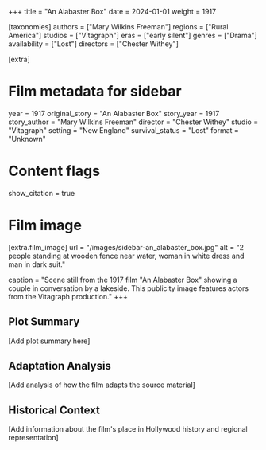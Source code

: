 +++
title = "An Alabaster Box"
date = 2024-01-01
weight = 1917

[taxonomies]
authors = ["Mary Wilkins Freeman"]
regions = ["Rural America"]
studios = ["Vitagraph"]
eras = ["early silent"]
genres = ["Drama"]
availability = ["Lost"]
directors = ["Chester Withey"]

[extra]
# Film metadata for sidebar
year = 1917
original_story = "An Alabaster Box"
story_year = 1917
story_author = "Mary Wilkins Freeman"
director = "Chester Withey"
studio = "Vitagraph"
setting = "New England"
survival_status = "Lost"
format = "Unknown"

# Content flags
show_citation = true

# Film image
[extra.film_image]
url = "/images/sidebar-an_alabaster_box.jpg"
alt = "2 people standing at wooden fence near water, woman in white dress and man in dark suit."

caption = "Scene still from the 1917 film \"An Alabaster Box\" showing a couple in conversation by a lakeside. This publicity image features actors from the Vitagraph production."
+++

## Plot Summary

[Add plot summary here]

## Adaptation Analysis

[Add analysis of how the film adapts the source material]

## Historical Context

[Add information about the film's place in Hollywood history and regional representation]